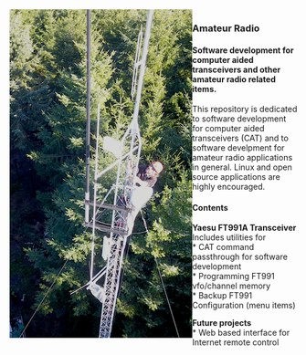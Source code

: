 <html>
<body>
<img src="static/abutower.png"  style="float:left">
<h3>Amateur Radio</h3>
<h4>Software development for computer aided transceivers and other amateur radio related items.
</h4>

<p>This repository is dedicated to software development for computer aided transceivers (CAT) and to software develpment for amateur radio applications in general.  Linux and open source applications are highly encouraged.</p>
<p>
<h4>Contents</h4>

<p><b>Yaesu FT991A Transceiver</b><br>
Includes utilities for<br>
  * CAT command passthrough for software development<br>
  * Programming FT991 vfo/channel memory<br>
  * Backup FT991 Configuration (menu items)<br>
</p>

<p>
<b>Future projects</b><br>
  * Web based interface for Internet remote control<br>
</p>
</body>
</html>
